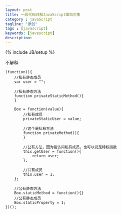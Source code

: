 ```yaml
---
layout: post
title: 一段代码详解JavaScript面向对象
category : javaScript
tagline: "原创"
tags : [javascript]
keywords: [javascript]
description: 
---
```

{% include JB/setup %}

不解释

	(function(){
		//私有静态成员
		var user = "";
			 
		//私有静态方法
		function privateStaticMethod(){
		}
			 
		Box = function(value){
			//私有成员
			privateStaticUser = value;               
			 
			//这个是私有方法
			function privateMethod(){
			}
			 
			//公有方法，因为能访问私有成员，也可以说是特权函数
			this.getUser = function(){
				return user;
			};
			 
			//共有成员
			this.user = 1;
		};
		
		//公有静态方法 
		Box.staticMethod = function(){}
		//公有静态成员
		Box.staticProperty = 1; 
	})();
